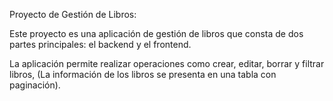 Proyecto de Gestión de Libros:

Este proyecto es una aplicación de gestión de libros que consta de dos partes principales: el backend y el frontend. 

La aplicación permite realizar operaciones como crear, editar, borrar y filtrar libros, (La información de los libros se presenta en una tabla con paginación).
